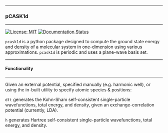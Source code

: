 *******
### pCASK1d
*******

[![License: MIT](https://img.shields.io/badge/License-MIT-green.svg)](https://opensource.org/licenses/MIT)
[![Documentation Status](https://readthedocs.org/projects/pcask1d/badge/?version=latest)](https://pcask1d.readthedocs.io/en/latest/?badge=latest)



`pcask1d` is a python package designed to compute the ground
state energy and density of a molecular system in one-dimension using
various approximations. `pcask1d` is periodic
 and uses a plane-wave basis set. 

*****************
#### Functionality
*****************

Given an external potential, specified manually (e.g. harmonic well), or using the in-built utility
to specify atomic species & positions:

`dft` generates the Kohn-Sham self-consistent single-particle
wavefunctions, total energy, and density, given an exchange-correlation potential (currently, LDA).

`h` generates Hartree self-consistent single-particle 
wavefunctions, total energy, and density.
